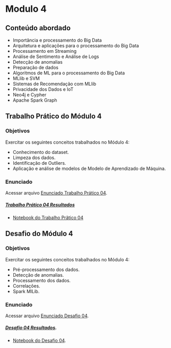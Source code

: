 # Modulo 4  

## Conteúdo abordado
- Importância e processamento do Big Data
- Arquitetura e aplicações para o processamento do Big Data
- Processamento em Streaming
- Análise de Sentimento e Análise de Logs
- Detecção de anomalias
- Preparação de dados
- Algoritmos de ML para o processamento do Big Data
- MLlib e SVM
- Sistemas de Recomendação com MLlib
- Privacidade dos Dados e IoT
- Neo4j e Cypher
- Apache Spark Graph
## Trabalho Prático do Módulo 4
### Objetivos
Exercitar os seguintes conceitos trabalhados no Módulo 4:
- Conhecimento do dataset.
- Limpeza dos dados.
- Identificação de Outliers.
- Aplicação e análise de modelos de Modelo de Aprendizado de Máquina.

### Enunciado
Acessar arquivo [Enunciado Trabalho Prático 04](https://github.com/Collumbus/Bootcamp-Analista-de-Dados-IGTI/blob/master/Modulo-04/Trabalho-04/Enunciado%20do%20Trabalho%20Pr%C3%A1tico%20-%20M%C3%B3dulo%204%20-%20Bootcamp%20Analista%20de%20Dados.pdf).

##### [Trabalho Prático 04 Resultados](https://github.com/Collumbus/Bootcamp-Analista-de-Dados-IGTI/blob/master/Modulo-04/Trabalho-04/trabalho-04-resultado.pdf)
* [Notebook do Trabalho Prãtico 04](https://github.com/Collumbus/Bootcamp-Analista-de-Dados-IGTI/blob/master/Modulo-04/Trabalho-04/trabalho_pratico_TPD_bootcamp.ipynb)

## Desafio do Módulo 4
### Objetivos
Exercitar os seguintes conceitos trabalhados no Módulo 4:
- Pré-processamento dos dados.
- Detecção de anomalias.
- Processamento dos dados.
- Correlações.
- Spark MlLib.

### Enunciado
Acessar arquivo [Enunciado Desafio 04](https://github.com/Collumbus/Bootcamp-Analista-de-Dados-IGTI/blob/master/Modulo-04/Desafio-04/Enunciado%20do%20Desafio%20-%20M%C3%B3dulo%203%20-%20Bootcamp%20Analista%20de%20Dados.pdf).

##### [Desafio 04 Resultados](https://github.com/Collumbus/Bootcamp-Analista-de-Dados-IGTI/blob/master/Modulo-04/Desafio-04/resultado.pdf).
* [Notebook do Desafio 04](https://github.com/Collumbus/Bootcamp-Analista-de-Dados-IGTI/blob/master/Modulo-04/Desafio-04/desafio_bootcamp_TPD.ipynb).
